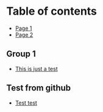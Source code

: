# Table of contents

* [Page 1](README.md)
* [Page 2](page-2.md)

## Group 1

* [This is just a test](group-1/this-is-just-a-test.md)

## Test from github

* [Test test](test-from-github/test-test.md)
